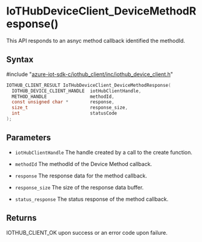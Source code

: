 # IoTHubDeviceClient_DeviceMethodResponse()

This API responds to an asnyc method callback identified the methodId.

## Syntax

\#include "[azure-iot-sdk-c/iothub_client/inc/iothub_device_client.h](../iot-c-ref-iothub-device-client-h.md)"  
```C
IOTHUB_CLIENT_RESULT IoTHubDeviceClient_DeviceMethodResponse(
  IOTHUB_DEVICE_CLIENT_HANDLE  iotHubClientHandle,
  METHOD_HANDLE                methodId,
  const unsigned char *        response,
  size_t                       response_size,
  int                          statusCode
);
```

## Parameters
* `iotHubClientHandle` The handle created by a call to the create function. 

* `methodId` The methodId of the Device Method callback. 

* `response` The response data for the method callback. 

* `response_size` The size of the response data buffer. 

* `status_response` The status response of the method callback.

## Returns
IOTHUB_CLIENT_OK upon success or an error code upon failure.

